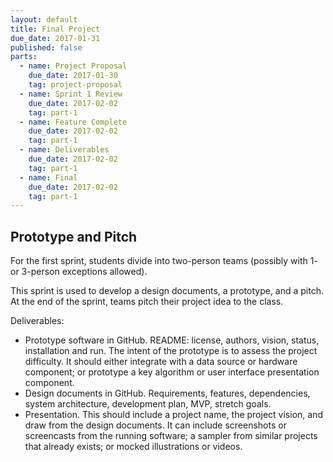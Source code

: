 ```yaml
---
layout: default
title: Final Project
due_date: 2017-01-31
published: false
parts:
  - name: Project Proposal
    due_date: 2017-01-30
    tag: project-proposal
  - name: Sprint 1 Review
    due_date: 2017-02-02
    tag: part-1
  - name: Feature Complete
    due_date: 2017-02-02
    tag: part-1
  - name: Deliverables
    due_date: 2017-02-02
    tag: part-1
  - name: Final
    due_date: 2017-02-02
    tag: part-1
---
```


## Prototype and Pitch

For the first sprint, students divide into two-person teams (possibly with 1- or 3-person exceptions allowed).

This sprint is used to develop a design documents, a prototype, and a pitch. At the end of the sprint, teams pitch their project idea to the class.

Deliverables:

* Prototype software in GitHub. README: license, authors, vision, status, installation and run. The intent of the prototype is to assess the project difficulty. It should either integrate with a data source or hardware component; or prototype a key algorithm or user interface presentation component.
* Design documents in GitHub. Requirements, features, dependencies, system architecture, development plan, MVP, stretch goals.
* Presentation. This should include a project name, the project vision, and draw from the design documents. It can include screenshots or screencasts from the running software; a sampler from similar projects that already exists; or mocked illustrations or videos.
